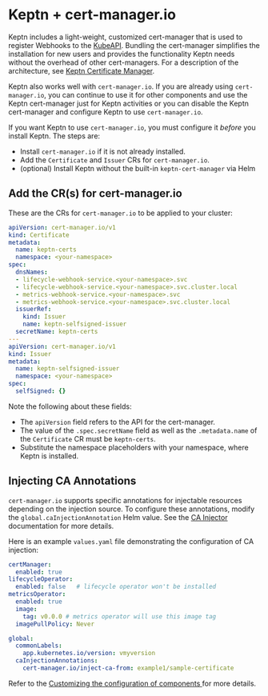 # Keptn + cert-manager.io

Keptn includes
a light-weight, customized cert-manager
that is used to register Webhooks to the [KubeAPI](https://kubernetes.io/docs/reference/access-authn-authz/extensible-admission-controllers/).
Bundling the cert-manager simplifies the installation for new users
and provides the functionality Keptn needs
without the overhead of other cert-managers.
For a description of the architecture, see
[Keptn Certificate Manager](../../components/certificate-operator.md).

Keptn also works well with `cert-manager.io`.
If you are already using `cert-manager.io`,
you can continue to use it for other components
and use the Keptn cert-manager just for Keptn activities
or you can disable the Keptn cert-manager
and configure Keptn to use `cert-manager.io`.

If you want Keptn to use `cert-manager.io`,
you must configure it *before* you install Keptn.
The steps are:

* Install `cert-manager.io` if it is not already installed.
* Add the `Certificate` and `Issuer` CRs for `cert-manager.io`.
* (optional) Install Keptn without the built-in `keptn-cert-manager` via Helm

## Add the CR(s) for cert-manager.io

These are the CRs for `cert-manager.io` to be applied to your cluster:

```yaml
apiVersion: cert-manager.io/v1
kind: Certificate
metadata:
  name: keptn-certs
  namespace: <your-namespace>
spec:
  dnsNames:
  - lifecycle-webhook-service.<your-namespace>.svc
  - lifecycle-webhook-service.<your-namespace>.svc.cluster.local
  - metrics-webhook-service.<your-namespace>.svc
  - metrics-webhook-service.<your-namespace>.svc.cluster.local
  issuerRef:
    kind: Issuer
    name: keptn-selfsigned-issuer
  secretName: keptn-certs
---
apiVersion: cert-manager.io/v1
kind: Issuer
metadata:
  name: keptn-selfsigned-issuer
  namespace: <your-namespace>
spec:
  selfSigned: {}
```

Note the following about these fields:

* The `apiVersion` field refers to the API for the cert-manager.
* The value of the `.spec.secretName` field as well as the `.metadata.name` of the `Certificate` CR
  must be `keptn-certs`.
* Substitute the namespace placeholders with your namespace, where Keptn is installed.

## Injecting CA Annotations

`cert-manager.io` supports specific annotations for
injectable resources depending on the injection source.
To configure these annotations, modify the `global.caInjectionAnnotation` Helm value.
See the [CA Injector](https://cert-manager.io/docs/concepts/ca-injector/) documentation for more details.

Here is an example `values.yaml` file demonstrating the configuration of CA injection:

```yaml
certManager:
  enabled: true
lifecycleOperator:
  enabled: false   # lifecycle operator won't be installed
metricsOperator:
  enabled: true
  image:
    tag: v0.0.0 # metrics operator will use this image tag
  imagePullPolicy: Never

global:
  commonLabels:
    app.kubernetes.io/version: vmyversion
  caInjectionAnnotations:
    cert-manager.io/inject-ca-from: example1/sample-certificate
```

Refer to the [Customizing the configuration of components
](https://keptn.sh/latest/docs/installation/#customizing-the-configuration-of-components) for more details.
